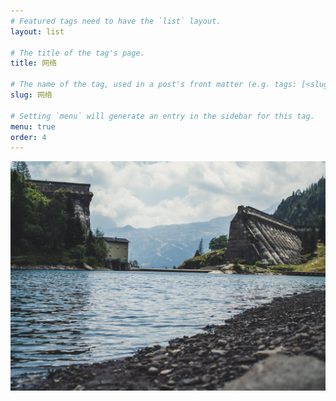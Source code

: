 ```yaml
---
# Featured tags need to have the `list` layout.
layout: list

# The title of the tag's page.
title: 网络

# The name of the tag, used in a post's front matter (e.g. tags: [<slug>]).
slug: 网络

# Setting `menu` will generate an entry in the sidebar for this tag.
menu: true
order: 4
---
```


![alt text](/assets/imgs/wassim-chouak-RIRLf2YA2DQ-unsplash.jpg)
